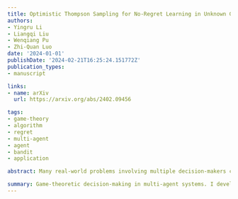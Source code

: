 ```yaml
---
title: Optimistic Thompson Sampling for No-Regret Learning in Unknown Games
authors:
- Yingru Li
- Liangqi Liu
- Wenqiang Pu
- Zhi-Quan Luo
date: '2024-01-01'
publishDate: '2024-02-21T16:25:24.151772Z'
publication_types:
- manuscript

links:
- name: arXiv
  url: https://arxiv.org/abs/2402.09456

tags:
- game-theory
- algorithm
- regret
- multi-agent
- agent
- bandit
- application

abstract: Many real-world problems involving multiple decision-makers can be modeled as an unknown game characterized by bandit feedback. Addressing the challenges posed by bandit feedback and the curse of multi-agency, we developed Thompson sampling-type algorithms, leveraging information about opponent's action and reward structures. Our approach significantly reduces experimental budgets, achieving a more than tenfold reduction compared to baseline algorithms in practical applications like traffic routing and radar sensing. We demonstrate that, under certain assumptions about the reward structure, the regret bound exhibits merely a logarithmic dependence on the total action space size, effectively mitigating the curse of multi-agency. Additionally, this research introduces the Optimism-then-NoRegret framework, a novel contribution that integrates both our proposed methodologies and existing algorithms in the field. A preliminary version was presented at ICML 2023 Workshop The Many Facets of Preference-Based Learning.

summary: Game-theoretic decision-making in multi-agent systems. I developed optimistic TS type algorithm that significantly reduce experimental costs in applications such as traffic management and radar communications.
---
```

